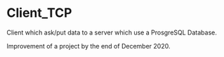 # Client_TCP
Client which ask/put data to a server which use a ProsgreSQL Database.

Improvement of a project by the end of December 2020.
